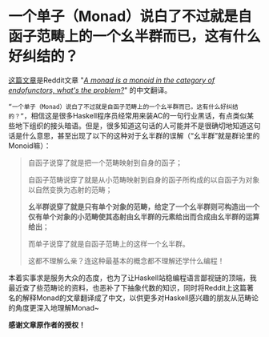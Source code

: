# 一个单子（Monad）说白了不过就是自函子范畴上的一个幺半群而已，这有什么好纠结的？

[这篇文章](A-Monad-is-Just-a-Monoid-in-the-Category-of-Endofunctors-Cn.md)是Reddit文章 "[*A monad is a monoid in the category of endofunctors, what's the problem?*]( https://www.reddit.com/r/math/comments/ap25mr/a_monad_is_a_monoid_in_the_category_of/ )" 的中文翻译。

`“一个单子（Monad）说白了不过就是自函子范畴上的一个幺半群而已，这有什么好纠结的？”`，相信这是很多Haskell程序员经常用来装AC的一句行业黑话，有点类似某些地下组织的接头暗语。但是，很多知道这句话的人可能并不是很确切地知道这句话是什么意思，甚至出现了以下的这种对于幺半群的误解（“幺半群”就是群论里的Monoid嘛）：

>自函子说穿了就是把一个范畴映射到自身的函子；
>
>自函子范畴说穿了就是从小范畴映射到自身的函子所构成的以自函子为对象以自然变换为态射的范畴；
>
>**幺半群说穿了就是只有单个对象的范畴，给定了一个幺半群则可构造出一个仅有单个对象的小范畴使其态射由幺半群的元素给出而合成由幺半群的运算给出**；
>
>而单子说穿了就是自函子范畴上的这样一个幺半群。
>
>这都不理解么亲？连这种最基本的概念都不理解还学什么编程！ 

本着实事求是服务大众的态度，也为了让Haskell站稳编程语言鄙视链的顶端，我最近查了些范畴论的资料，也恶补了下抽象代数的知识，同时将Reddit上这篇著名的解释Monad的文章翻译成了中文，以供更多对Haskell感兴趣的朋友从范畴论的角度更深入地理解Monad~

**感谢文章原作者的授权！**



